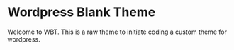 # Wordpress Blank Theme
Welcome to WBT. This is a raw theme to initiate coding a custom theme for wordpress.
